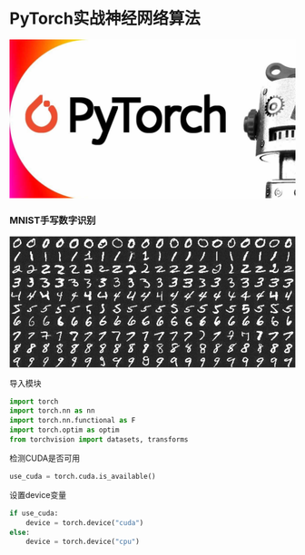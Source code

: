 # PyTorch实战神经网络算法

<img src="imgs/94768fe03f63.jpg" alt="See the source image" style="zoom: 50%;" />



### MNIST手写数字识别

![See the source image](imgs/cover-MNIST-2.png)



导入模块

```python
import torch
import torch.nn as nn
import torch.nn.functional as F
import torch.optim as optim
from torchvision import datasets, transforms
```



检测CUDA是否可用

```python
use_cuda = torch.cuda.is_available()
```

设置device变量

```python
if use_cuda:
    device = torch.device("cuda")
else:
    device = torch.device("cpu")
```

